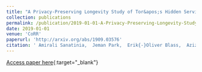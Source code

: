 ```yaml
---
title: "A Privacy-Preserving Longevity Study of Tor&apos;s Hidden Services"
collection: publications
permalink: /publication/2019-01-01-A-Privacy-Preserving-Longevity-Study-of-Tors-Hidden-Services
date: 2019-01-01
venue: 'CoRR'
paperurl: 'http://arxiv.org/abs/1909.03576'
citation: ' Amirali Sanatinia,  Jeman Park,  Erik{-}Oliver Blass,  Aziz Mohaisen,  Guevara Noubir, &quot;A Privacy-Preserving Longevity Study of Tor&amp;apos;s Hidden Services.&quot; CoRR, 2019.'
---
```

[Access paper here](http://arxiv.org/abs/1909.03576){:target="_blank"}
